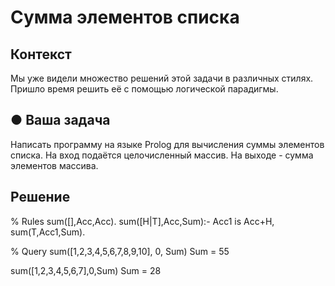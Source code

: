 # Сумма элементов списка

## Контекст
Мы уже видели множество решений этой задачи в различных стилях. Пришло время решить её с помощью логической парадигмы.
## ● Ваша задача
Написать программу на языке Prolog для вычисления суммы элементов списка. На вход подаётся целочисленный массив. На выходе - сумма элементов массива.

## Решение
% Rules
sum([],Acc,Acc).
sum([H|T],Acc,Sum):-
    Acc1 is Acc+H,
    sum(T,Acc1,Sum).

% Query
sum([1,2,3,4,5,6,7,8,9,10], 0, Sum)
Sum = 55

sum([1,2,3,4,5,6,7],0,Sum)
Sum = 28